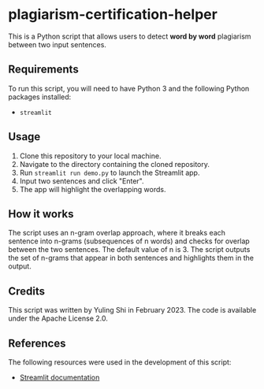 # plagiarism-certification-helper

This is a Python script that allows users to detect **word by word** plagiarism between two input sentences.

## Requirements

To run this script, you will need to have Python 3 and the following Python packages installed:

- `streamlit`

## Usage

1. Clone this repository to your local machine.
2. Navigate to the directory containing the cloned repository.
3. Run `streamlit run demo.py` to launch the Streamlit app.
4. Input two sentences and click "Enter".
5. The app will highlight the overlapping words.

## How it works

The script uses an n-gram overlap approach, where it breaks each sentence into n-grams (subsequences of n words) and checks for overlap between the two sentences. The default value of n is 3. The script outputs the set of n-grams that appear in both sentences and highlights them in the output.

## Credits

This script was written by Yuling Shi in February 2023. The code is available under the Apache License 2.0.

## References

The following resources were used in the development of this script:

- [Streamlit documentation](https://docs.streamlit.io/)
